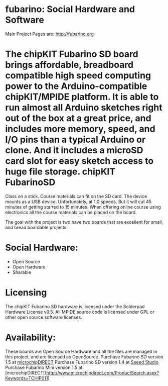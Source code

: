 fubarino: Social Hardware and Software
========
Main Project Pages are:
http://fubarino.org

The chipKIT Fubarino SD board brings affordable, breadboard compatible high speed computing power to the Arduino-compatible chipKIT/MPIDE platform. It is able to run almost all Arduino sketches right out of the box at a great price, and includes more memory, speed, and I/O pins than a typical Arduino or clone. And it includes a microSD card slot for easy sketch access to huge file storage.
chipKIT FubarinoSD
======
Class on a stick. Course materials can fit on the SD card. The device mounts as a USB device. Unfortunately, at 1.0 speeds. But 
it will cut 45 minutes of getting started to 15 minutes. When offering online course using electronics all the course materials can be placed on the board.



The goal with the project is two have two boards that are excellent for small, and bread boardable projects.

Social Hardware:
=====
* Open Source
* Open Hardware
* Sharable


Licensing
====
The chipKIT Fubarino SD hardware is licensed under the Solderpad Hardware License v0.5. All MPIDE source code is licensed under GPL or other open source software licenses.

Availability:
========
These boards are Open Source Hardware and all the files are managed in this project, and are licensed as OpenSource.
Purchase Fubarino SD version 1.5 at [microchipDIRECT](http://www.microchipdirect.com/ProductSearch.aspx?Keywords=TCHIP010)
Purchase Fubarino SD version 1.4 at [Seeed Studio](http://www.seeedstudio.com/depot/fubarino-sd-p-1265.html?cPath=132_133)
Purchase Fubarino Mini version 1.5 at [microchipDIRECT[(http://www.microchipdirect.com/ProductSearch.aspx?Keywords=TCHIP011)


